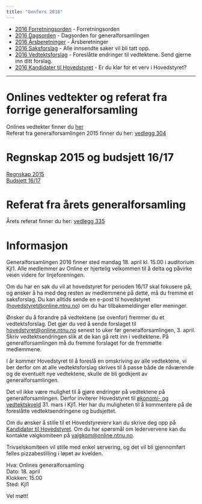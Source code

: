 ```yaml
---
title: "Genfors 2016"
---
```


* [2016 Forretningsorden](/generalforsamlingen/2016/forretningsorden) - Forretningsorden
* [2016 Dagsorden](/generalforsamlingen/2016/dagsorden) - Dagsorden for generalforsamlingen
* [2016 Årsberetninger](/generalforsamlingen/2016/aarsberetninger) - Årsberetninger
* [2016 Saksforslag](/generalforsamlingen/2016/saksforslag) - Alle innsendte saker vil bli tatt opp.
* [2016 Vedtektsforslag](/generalforsamlingen/2016/vedtekstforslag) - Foreslåtte endringer til vedtektene. Send gjerne inn ditt forslag.
* [2016 Kandidater til Hovedstyret](/generalforsamlingen/2016/valg) - Er du klar for et verv i Hovedstyret?
---

# Onlines vedtekter og referat fra forrige generalforsamling 
Onlines vedtekter finner du [her](/wiki/71/plugin/attachments/download/71/)  
Referat fra generalforsamlingen 2015 finner du her: [vedlegg 304](/attachments/304-Generalforsamlingen2015.pdf)

# Regnskap 2015 og budsjett 16/17

[Regnskap 2015](https://docs.google.com/spreadsheets/d/1iDUiHjVUO1q7rXfKJDfMEChTPwpR2QJTwwxLsTpdXw8/edit?usp=sharing)     
[Budsjett 16/17](https://docs.google.com/spreadsheets/d/1Kw7rSxZtq2brddImTsAnO1mZAtr6sm0Q3XoUshNdP0g/edit?usp=sharing)    

# Referat fra årets generalforsamling
Årets referat finner du her: [vedlegg 335](/attachments/335-ReferatfraOnlinesgeneralforsamling2016_signert.pdf)
   

# Informasjon

Generalforsamlingen 2016 finner sted mandag 18. april kl. 15.00 i auditorium Kjl1. Alle medlemmer av Online er hjertelig velkommen til å delta og påvirke veien videre for linjeforeningen. 

Om du har en sak du vil at hovedstyret for perioden 16/17 skal fokusere på, og ønsker å ha med deg resten av medlemmene på dette, må du fremme et saksforslag. Du kan alltids sende en e-post til hovedstyret (hovedstyret@online.ntnu.no) om du har tilbakemeldinger eller meninger.

Ønsker du å forandre på vedtektene (se ovenfor) fremmer du et vedtektsforslag. Det gjør du ved å sende forslaget til hovedstyret@online.ntnu.no senest to uker før generalforsamlingen, 3. april. Skriv vedtektsendringen slik at de kan gå rett inn i vedtektene. På generalforsamlingen må du fremme forslaget for de fremmøtte medlemmene.

I år kommer Hovedstyret til å foreslå en omskriving av alle vedtektene, vi ber derfor om at alle vedtektsforslag skrives til å passe både de nåværende og de eventuelt nye vedtektene, skulle de bli godkjent av generalforsamlingen.

Det vil ikke være mulighet til å gjøre endringer på vedtektene på generalforsamlingen. Derfor inviterer Hovedstyret til [økonomi- og vedtektskveld](https://www.facebook.com/events/969880506434584/) 31. mars i Kjl1. Her har du muligheten til å kommentere på de foreslåtte vedtektsendringene og budsjettet. 

Om du ønsker å stille til et Hovedstyreverv kan du skrive deg opp på [Kandidater til Hovedstyret](/generalforsamlingen/2016/valg). Om du har spørsmål om ledervervene kan du kontakte valgkomiteen på valgkom@online.ntnu.no.

Trivselskomiteen vil stille med enkel servering, og det vil bli gjennomført felles pizzabestilling i løpet av kvelden. 

Hva: Onlines generalforsamling  
Dato: 18. april  
Klokken: 15.00  
Sted: Kjl1  

Vel møtt!